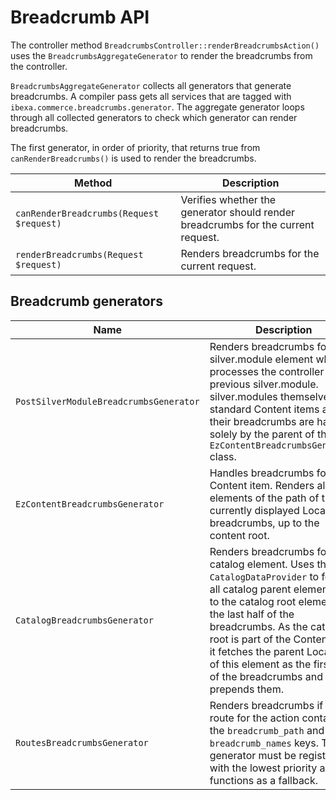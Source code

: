 # Breadcrumb API

The controller method `BreadcrumbsController::renderBreadcrumbsAction()` uses the `BreadcrumbsAggregateGenerator` to render the breadcrumbs from the controller.

`BreadcrumbsAggregateGenerator` collects all generators that generate breadcrumbs. 
A compiler pass gets all services that are tagged with `ibexa.commerce.breadcrumbs.generator`.
The aggregate generator loops through all collected generators to check which generator can render breadcrumbs.

The first generator, in order of priority, that returns true from `canRenderBreadcrumbs()` is used to render the breadcrumbs.

|Method|Description|
|--- |--- |
|`canRenderBreadcrumbs(Request $request)`|Verifies whether the generator should render breadcrumbs for the current request.|
|`renderBreadcrumbs(Request $request)`|Renders breadcrumbs for the current request.|

## Breadcrumb generators

|Name|Description|
|--- |--- |
|`PostSilverModuleBreadcrumbsGenerator`|Renders breadcrumbs for a silver.module element which processes the controller of the previous silver.module. silver.modules themselves are standard Content items and their breadcrumbs are handled solely by the parent of the `EzContentBreadcrumbsGenerator` class.|
|`EzContentBreadcrumbsGenerator`|Handles breadcrumbs for a Content item. Renders all elements of the path of the currently displayed Location as breadcrumbs, up to the content root.|
|`CatalogBreadcrumbsGenerator`|Renders breadcrumbs for a catalog element. Uses the `CatalogDataProvider` to fetch all catalog parent elements up to the catalog root element for the last half of the breadcrumbs. As the catalog root is part of the Content Tree, it fetches the parent Locations of this element as the first half of the breadcrumbs and prepends them.|
|`RoutesBreadcrumbsGenerator`|Renders breadcrumbs if the route for the action contains the `breadcrumb_path` and `breadcrumb_names` keys. This generator must be registered with the lowest priority and functions as a fallback.|
